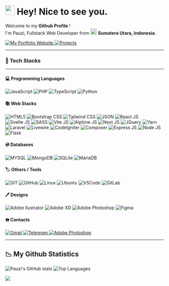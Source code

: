 <h1><img src="https://emojis.slackmojis.com/emojis/images/1531849430/4246/blob-sunglasses.gif?1531849430" width="30"/> <b>Hey! Nice to see you.</b></h1>

<p>Welcome to my <b>Github Profile </b>! </br> I'm Pauzi, Fullstack Web Developer from <img src="https://cdn-icons-png.flaticon.com/512/323/323372.png" width="20" style="margin: 0; padding: 0;"/> <b>Sumatera Utara, Indonesia</b>.</p>

<p>
<a target="_blank" href="https://mypauzi.netlify.app/">
<img alt="My Portfolio Website" src="https://img.shields.io/badge/My Portfolio-FCC624?style=for-the-badge&logoColor=black">
</a>
<a target="_blank" href="https://youtube.com/channel/UCOuOELNabiwwlFZlGB6VsDA">
<img alt="Projects" src="https://img.shields.io/badge/Projects-FF2D20?style=for-the-badge&logoColor=black">
</a>
</p>

<hr/>
<h3><b>🫠 Tech Stacks</b></h3>
<hr/>

<h4><b>💻 Programming Languages</b></h4>

<p>
<img alt="JavaScript" src="https://img.shields.io/badge/JavaScript-323330?style=for-the-badge&logo=javascript&logoColor=F7DF1E">
<img alt="PHP" src="https://img.shields.io/badge/PHP-777BB4?style=for-the-badge&logo=php&logoColor=white">
<img alt="TypeScript" src="https://img.shields.io/badge/TypeScript-007ACC?style=for-the-badge&logo=typescript&logoColor=white">
<img alt="Python" src="https://img.shields.io/badge/Python-FFD43B?style=for-the-badge&logo=python&logoColor=blue">
</p>

<h4><b>📚 Web Stacks</b></h4>

<p>
<img alt="HTML5" src="https://img.shields.io/badge/HTML5-E34F26?style=for-the-badge&logo=html5&logoColor=white">
<img alt="Bootstrap CSS" src="https://img.shields.io/badge/Bootstrap-563D7C?style=for-the-badge&logo=bootstrap&logoColor=white">
<img alt="Tailwind CSS" src="https://img.shields.io/badge/Tailwind_CSS-38B2AC?style=for-the-badge&logo=tailwind-css&logoColor=white">
<img alt="JSON" src="https://img.shields.io/badge/json-5E5C5C?style=for-the-badge&logo=json&logoColor=white">
<img alt="React JS" src="https://img.shields.io/badge/React-20232A?style=for-the-badge&logo=react&logoColor=61DAFB">
<img alt="Svelte JS" src="https://img.shields.io/badge/Svelte-FF3E00?style=for-the-badge&logo=svelte&logoColor=white">
<img alt="SASS" src="https://img.shields.io/badge/Sass-CC6699?style=for-the-badge&logo=sass&logoColor=white">
<img alt="Vite JS" src="https://img.shields.io/badge/Vite-B73BFE?style=for-the-badge&logo=vite&logoColor=FFD62E">
<img alt="Alphine JS" src="https://img.shields.io/badge/AlpineJS-8BC0D0?style=for-the-badge&logo=alpine.js&logoColor=black">
<img alt="Next JS" src="https://img.shields.io/badge/next.js-000000?style=for-the-badge&logo=nextdotjs&logoColor=white">
<img alt="JQuery" src="https://img.shields.io/badge/jQuery-0769AD?style=for-the-badge&logo=jquery&logoColor=white">
<img alt="Yarn" src="https://img.shields.io/badge/Yarn-2C8EBB?style=for-the-badge&logo=yarn&logoColor=white">
<br/>
<img alt="Laravel" src="https://img.shields.io/badge/Laravel-FF2D20?style=for-the-badge&logo=laravel&logoColor=white">
<img alt="Livewire" src="https://img.shields.io/badge/livewire-4e56a6?style=for-the-badge&logo=livewire&logoColor=white">
<img alt="CodeIgniter" src="https://img.shields.io/badge/Codeigniter-EF4223?style=for-the-badge&logo=codeigniter&logoColor=white">
<img alt="Composer" src="https://img.shields.io/badge/Composer-885630?style=for-the-badge&logo=Composer&logoColor=white">
<img alt="Express JS" src="https://img.shields.io/badge/Express.js-000000?style=for-the-badge&logo=express&logoColor=white">
<img alt="Node JS" src="https://img.shields.io/badge/Node.js-339933?style=for-the-badge&logo=nodedotjs&logoColor=white">
<img alt="Flask" src="https://img.shields.io/badge/Flask-000000?style=for-the-badge&logo=flask&logoColor=white">
</p>

<h4><b>💿 Databases</b></h4>

<p>
<img alt="MYSQL" src="https://img.shields.io/badge/MySQL-005C84?style=for-the-badge&logo=mysql&logoColor=white">
<img alt="MongoDB" src="https://img.shields.io/badge/MongoDB-4EA94B?style=for-the-badge&logo=mongodb&logoColor=white">
<img alt="SQLite" src="https://img.shields.io/badge/SQLite-07405E?style=for-the-badge&logo=sqlite&logoColor=white">
<img alt="MariaDB" src="https://img.shields.io/badge/MariaDB-003545?style=for-the-badge&logo=mariadb&logoColor=white">
</p>

<h4><b>🏷️ Others / Tools</b></h4>

<p>
<img alt="GIT" src="https://img.shields.io/badge/GIT-E44C30?style=for-the-badge&logo=git&logoColor=white">
<img alt="GitHub" src="https://img.shields.io/badge/GitHub-100000?style=for-the-badge&logo=github&logoColor=white">
<img alt="Linux" src="https://img.shields.io/badge/Linux-FCC624?style=for-the-badge&logo=linux&logoColor=black">
<img alt="Ubuntu" src="https://img.shields.io/badge/Ubuntu-E95420?style=for-the-badge&logo=ubuntu&logoColor=white">
<img alt="VSCode" src="https://img.shields.io/badge/VSCode-0078D4?style=for-the-badge&logo=visual%20studio%20code&logoColor=white">
<img alt="GitLab" src="https://img.shields.io/badge/GitLab-330F63?style=for-the-badge&logo=gitlab&logoColor=white">

</p>

<h4><b>🖊️ Designs</b></h4>

<p>
<img alt="Adobe Ilustrator" src="https://img.shields.io/badge/Adobe%20Illustrator-FF9A00?style=for-the-badge&logo=adobe%20illustrator&logoColor=white">
<img alt="Adobe XD" src="https://img.shields.io/badge/Adobe%20XD-470137?style=for-the-badge&logo=Adobe%20XD&logoColor=#FF61F6">
<img alt="Adobe Photoshop" src="https://img.shields.io/badge/Adobe%20Photoshop-31A8FF?style=for-the-badge&logo=Adobe%20Photoshop&logoColor=black">
<img alt="Figma" src="https://img.shields.io/badge/Figma-F24E1E?style=for-the-badge&logo=figma&logoColor=white">

</p>

<h4><b>☎️ Contacts</b></h4>

<p>
<a href="mailto:muhammadpauzi200@gmail.com">
<img alt="Gmail" src="https://img.shields.io/badge/Gmail-D14836?style=for-the-badge&logo=gmail&logoColor=white">
</a>
<a href="https://telegram.me/mhdpauzi">
<img alt="Telegram" src="https://img.shields.io/badge/Telegram-2CA5E0?style=for-the-badge&logo=telegram&logoColor=white">
</a>
<a href="https://www.instagram.com/mhdpauzi_">
<img alt="Adobe Photoshop" src="https://img.shields.io/badge/Instagram-E4405F?style=for-the-badge&logo=instagram&logoColor=white">
</a>

</p>

<hr/>

## 📉 **My Github Statistics**

![Pauzi's GitHub stats](https://github-readme-stats.vercel.app/api?username=muhammadpauzi&hide=contribs,prs)
![Top Languages](https://github-readme-stats.vercel.app/api/top-langs/?username=muhammadpauzi&layout=compact)

![](https://komarev.com/ghpvc/?username=muhammadpauzi)
